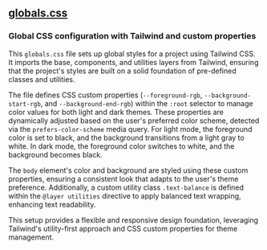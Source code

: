## [globals.css](globals.css)

### Global CSS configuration with Tailwind and custom properties

This `globals.css` file sets up global styles for a project using Tailwind CSS. It imports the base, components, and utilities layers from Tailwind, ensuring that the project's styles are built on a solid foundation of pre-defined classes and utilities.

The file defines CSS custom properties (`--foreground-rgb`, `--background-start-rgb`, and `--background-end-rgb`) within the `:root` selector to manage color values for both light and dark themes. These properties are dynamically adjusted based on the user's preferred color scheme, detected via the `prefers-color-scheme` media query. For light mode, the foreground color is set to black, and the background transitions from a light gray to white. In dark mode, the foreground color switches to white, and the background becomes black.

The `body` element's color and background are styled using these custom properties, ensuring a consistent look that adapts to the user's theme preference. Additionally, a custom utility class `.text-balance` is defined within the `@layer utilities` directive to apply balanced text wrapping, enhancing text readability.

This setup provides a flexible and responsive design foundation, leveraging Tailwind's utility-first approach and CSS custom properties for theme management.

